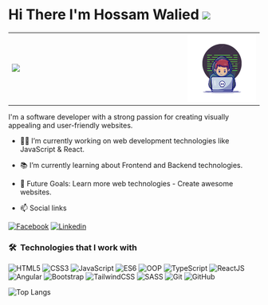 <h1>
  Hi There I'm Hossam Walied 
  <img src="https://media.giphy.com/media/hvRJCLFzcasrR4ia7z/giphy.gif" width="28">
</h1>
<table border="0" cellspacing="0" cellpadding="0">
  <tr>
    <td align="left" width="70%">
      <p align="left">
        <a href="https://github.com/DenverCoder1/readme-typing-svg">
          <img src="https://readme-typing-svg.herokuapp.com?font=Time+New+Roman&color=%23C8BE25&size=25&center=false&vCenter=true&width=600&height=100&lines=Front-End+Web+Developer;Graduate+of+Faculty+of+Computers+and+Information;ITI+Graduate+in+Web+Development+(MEARN+Track);Passionate+about+UI/UX+and+React.js;Always+learning+and+improving">
        </a>
      </p>
    </td>
    <td align="right" width="30%">
      <img src="https://raw.githubusercontent.com/mohamedelkashef15/mohamedelkashef15/main/github-profile.png" width="100%">
    </td>
  </tr>
</table>
<p>
I'm a software developer with a strong passion for creating visually appealing and user-friendly websites. 
</p>

- 👨‍💻 I’m currently working on web development technologies like JavaScript & React.
- 📚 I’m currently learning about Frontend and Backend technologies.
- 🎯 Future Goals: Learn more web technologies - Create awesome websites.
  
- 📫 Social links
<p>
<a href="https://www.facebook.com/profile.php?id=100007955446077"><img
    src="https://img.shields.io/badge/-Facebook-3b5998?style=flat&logo=facebook&logoColor=white" alt="Facebook"></a>
<a href="https://www.linkedin.com/in/hossam-walied-5b3751342/"><img
    src="https://img.shields.io/badge/-Linkedin-0072b1?style=flat&logo=linkedin&logoColor=white" alt="Linkedin"></a>


### 🛠 &nbsp;Technologies that I work with
![HTML5](https://img.shields.io/badge/-HTML5-000000?style=flat&logo=html5)
![CSS3](https://img.shields.io/badge/-CSS3-000000?style=flat&logo=css3)
![JavaScript](https://img.shields.io/badge/-JavaScript-000000?style=flat&logo=javascript)
![ES6](https://img.shields.io/badge/-ES6-000000?style=flat&logo=javascript)
![OOP](https://img.shields.io/badge/-OOP-000000?style=flat)
![TypeScript](https://img.shields.io/badge/-TypeScript-000000?style=flat&logo=typescript)
![ReactJS](https://img.shields.io/badge/-ReactJS-000000?style=flat&logo=react)
![Angular](https://img.shields.io/badge/-Angular-000000?style=flat&logo=angular)
![Bootstrap](https://img.shields.io/badge/-Bootstrap-000000?style=flat&logo=bootstrap)
![TailwindCSS](https://img.shields.io/badge/-TailwindCSS-000000?style=flat&logo=tailwindcss)
![SASS](https://img.shields.io/badge/-SASS-000000?style=flat&logo=sass)
![Git](https://img.shields.io/badge/-Git-000000?style=flat&logo=git)
![GitHub](https://img.shields.io/badge/-GitHub-000000?style=flat&logo=github)

<!-- ![Top Langs](https://github-readme-stats.vercel.app/api/top-langs/?username=mohamedelkashef15&hide_progress=true) -->
![Top Langs](https://github-readme-stats.vercel.app/api/top-langs/?username=HossamWalied&layout=compact)
<br>
